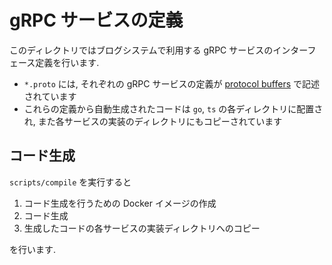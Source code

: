 # gRPC サービスの定義
このディレクトリではブログシステムで利用する gRPC サービスのインターフェース定義を行います.

- `*.proto` には, それぞれの gRPC サービスの定義が [protocol buffers](https://developers.google.com/protocol-buffers/docs/proto3) で記述されています
- これらの定義から自動生成されたコードは `go`, `ts` の各ディレクトリに配置され, また各サービスの実装のディレクトリにもコピーされています

## コード生成
`scripts/compile` を実行すると

1. コード生成を行うための Docker イメージの作成
2. コード生成
3. 生成したコードの各サービスの実装ディレクトリへのコピー

を行います.

